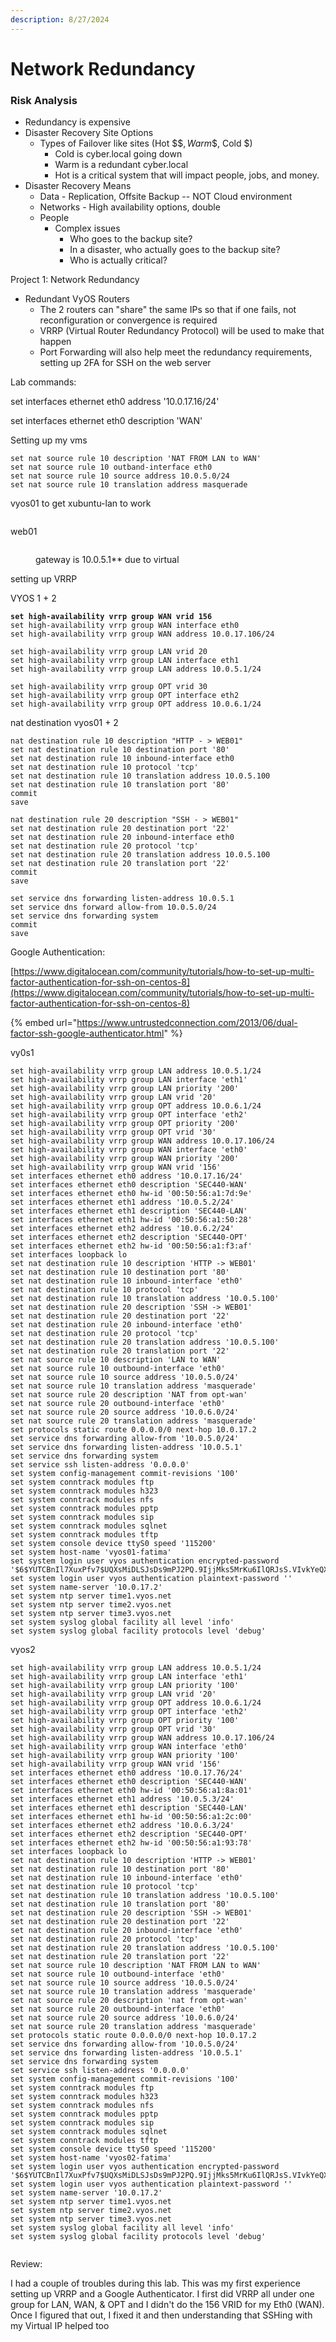 ```yaml
---
description: 8/27/2024
---
```


# Network Redundancy

### Risk Analysis

* Redundancy is expensive
* Disaster Recovery Site Options&#x20;
  * Types of Failover like sites (Hot \$$$, Warm \$$, Cold $)&#x20;
    * Cold is cyber.local going down
    * Warm is a redundant cyber.local
    * Hot is a critical system that will impact people, jobs, and money.&#x20;
* Disaster Recovery Means
  * Data - Replication, Offsite Backup -- NOT Cloud environment
  * Networks - High availability options, double
  * People
    * Complex issues
      * Who goes to the backup site?
      * In a disaster, who actually goes to the backup site?
      * Who is actually critical?

Project 1: Network Redundancy

* Redundant VyOS Routers
  * The 2 routers can "share" the same IPs so that if one fails, not reconfiguration or convergence is required
  * VRRP (Virtual Router Redundancy Protocol) will be used to make that happen
  * Port Forwarding will also help meet the redundancy requirements, setting up 2FA for SSH on the web server



Lab commands:

set interfaces ethernet eth0 address '10.0.17.16/24'

set interfaces ethernet eth0 description 'WAN'



Setting up my vms

```
set nat source rule 10 description 'NAT FROM LAN to WAN'
set nat source rule 10 outband-interface eth0
set nat source rule 10 source address 10.0.5.0/24
set nat source rule 10 translation address masquerade
```

vyos01 to get xubuntu-lan to work

<figure><img src=".gitbook/assets/image (1).png" alt=""><figcaption></figcaption></figure>

web01

<figure><img src=".gitbook/assets/image (2).png" alt=""><figcaption><p>gateway is 10.0.5.1** due to virtual</p></figcaption></figure>



setting up VRRP

VYOS 1 + 2

<pre><code><strong>set high-availability vrrp group WAN vrid 156
</strong>set high-availability vrrp group WAN interface eth0
set high-availability vrrp group WAN address 10.0.17.106/24

set high-availability vrrp group LAN vrid 20
set high-availability vrrp group LAN interface eth1
set high-availability vrrp group LAN address 10.0.5.1/24

set high-availability vrrp group OPT vrid 30
set high-availability vrrp group OPT interface eth2
set high-availability vrrp group OPT address 10.0.6.1/24
</code></pre>



nat destination vyos01 + 2

```
nat destination rule 10 description "HTTP - > WEB01"
set nat destination rule 10 destination port '80'
set nat destination rule 10 inbound-interface eth0
set nat destination rule 10 protocol 'tcp'
set nat destination rule 10 translation address 10.0.5.100
set nat destination rule 10 translation port '80'
commit
save

nat destination rule 20 description "SSH - > WEB01"
set nat destination rule 20 destination port '22'
set nat destination rule 20 inbound-interface eth0
set nat destination rule 20 protocol 'tcp'
set nat destination rule 20 translation address 10.0.5.100
set nat destination rule 20 translation port '22'
commit
save

set service dns forwarding listen-address 10.0.5.1
set service dns forward allow-from 10.0.5.0/24
set service dns forwarding system
commit
save
```

Google Authentication:

[https://www.digitalocean.com/community/tutorials/how-to-set-up-multi-factor-authentication-for-ssh-on-centos-8](https://www.digitalocean.com/community/tutorials/how-to-set-up-multi-factor-authentication-for-ssh-on-centos-8)

{% embed url="https://www.untrustedconnection.com/2013/06/dual-factor-ssh-google-authenticator.html" %}

vy0s1

```
set high-availability vrrp group LAN address 10.0.5.1/24
set high-availability vrrp group LAN interface 'eth1'
set high-availability vrrp group LAN priority '200'
set high-availability vrrp group LAN vrid '20'
set high-availability vrrp group OPT address 10.0.6.1/24
set high-availability vrrp group OPT interface 'eth2'
set high-availability vrrp group OPT priority '200'
set high-availability vrrp group OPT vrid '30'
set high-availability vrrp group WAN address 10.0.17.106/24
set high-availability vrrp group WAN interface 'eth0'
set high-availability vrrp group WAN priority '200'
set high-availability vrrp group WAN vrid '156'
set interfaces ethernet eth0 address '10.0.17.16/24'
set interfaces ethernet eth0 description 'SEC440-WAN'
set interfaces ethernet eth0 hw-id '00:50:56:a1:7d:9e'
set interfaces ethernet eth1 address '10.0.5.2/24'
set interfaces ethernet eth1 description 'SEC440-LAN'
set interfaces ethernet eth1 hw-id '00:50:56:a1:50:28'
set interfaces ethernet eth2 address '10.0.6.2/24'
set interfaces ethernet eth2 description 'SEC440-OPT'
set interfaces ethernet eth2 hw-id '00:50:56:a1:f3:af'
set interfaces loopback lo
set nat destination rule 10 description 'HTTP -> WEB01'
set nat destination rule 10 destination port '80'
set nat destination rule 10 inbound-interface 'eth0'
set nat destination rule 10 protocol 'tcp'
set nat destination rule 10 translation address '10.0.5.100'
set nat destination rule 20 description 'SSH -> WEB01'
set nat destination rule 20 destination port '22'
set nat destination rule 20 inbound-interface 'eth0'
set nat destination rule 20 protocol 'tcp'
set nat destination rule 20 translation address '10.0.5.100'
set nat destination rule 20 translation port '22'
set nat source rule 10 description 'LAN to WAN'
set nat source rule 10 outbound-interface 'eth0'
set nat source rule 10 source address '10.0.5.0/24'
set nat source rule 10 translation address 'masquerade'
set nat source rule 20 description 'NAT from opt-wan'
set nat source rule 20 outbound-interface 'eth0'
set nat source rule 20 source address '10.0.6.0/24'
set nat source rule 20 translation address 'masquerade'
set protocols static route 0.0.0.0/0 next-hop 10.0.17.2
set service dns forwarding allow-from '10.0.5.0/24'
set service dns forwarding listen-address '10.0.5.1'
set service dns forwarding system
set service ssh listen-address '0.0.0.0'
set system config-management commit-revisions '100'
set system conntrack modules ftp
set system conntrack modules h323
set system conntrack modules nfs
set system conntrack modules pptp
set system conntrack modules sip
set system conntrack modules sqlnet
set system conntrack modules tftp
set system console device ttyS0 speed '115200'
set system host-name 'vyos01-fatima'
set system login user vyos authentication encrypted-password '$6$YUTCBnIl7XuxPfv7$UQXsMiDLSJsDs9mPJ2PQ.9IjjMks5MrKu6IlQRJsS.VIvkYeQXFvupJVrZMTQFYjkbTkRshVAYECJS337kHAS/'
set system login user vyos authentication plaintext-password ''
set system name-server '10.0.17.2'
set system ntp server time1.vyos.net
set system ntp server time2.vyos.net
set system ntp server time3.vyos.net
set system syslog global facility all level 'info'
set system syslog global facility protocols level 'debug'

```

vyos2

```
set high-availability vrrp group LAN address 10.0.5.1/24
set high-availability vrrp group LAN interface 'eth1'
set high-availability vrrp group LAN priority '100'
set high-availability vrrp group LAN vrid '20'
set high-availability vrrp group OPT address 10.0.6.1/24
set high-availability vrrp group OPT interface 'eth2'
set high-availability vrrp group OPT priority '100'
set high-availability vrrp group OPT vrid '30'
set high-availability vrrp group WAN address 10.0.17.106/24
set high-availability vrrp group WAN interface 'eth0'
set high-availability vrrp group WAN priority '100'
set high-availability vrrp group WAN vrid '156'
set interfaces ethernet eth0 address '10.0.17.76/24'
set interfaces ethernet eth0 description 'SEC440-WAN'
set interfaces ethernet eth0 hw-id '00:50:56:a1:8a:01'
set interfaces ethernet eth1 address '10.0.5.3/24'
set interfaces ethernet eth1 description 'SEC440-LAN'
set interfaces ethernet eth1 hw-id '00:50:56:a1:2c:00'
set interfaces ethernet eth2 address '10.0.6.3/24'
set interfaces ethernet eth2 description 'SEC440-OPT'
set interfaces ethernet eth2 hw-id '00:50:56:a1:93:78'
set interfaces loopback lo
set nat destination rule 10 description 'HTTP -> WEB01'
set nat destination rule 10 destination port '80'
set nat destination rule 10 inbound-interface 'eth0'
set nat destination rule 10 protocol 'tcp'
set nat destination rule 10 translation address '10.0.5.100'
set nat destination rule 10 translation port '80'
set nat destination rule 20 description 'SSH -> WEB01'
set nat destination rule 20 destination port '22'
set nat destination rule 20 inbound-interface 'eth0'
set nat destination rule 20 protocol 'tcp'
set nat destination rule 20 translation address '10.0.5.100'
set nat destination rule 20 translation port '22'
set nat source rule 10 description 'NAT FROM LAN to WAN'
set nat source rule 10 outbound-interface 'eth0'
set nat source rule 10 source address '10.0.5.0/24'
set nat source rule 10 translation address 'masquerade'
set nat source rule 20 description 'nat from opt-wan'
set nat source rule 20 outbound-interface 'eth0'
set nat source rule 20 source address '10.0.6.0/24'
set nat source rule 20 translation address 'masquerade'
set protocols static route 0.0.0.0/0 next-hop 10.0.17.2
set service dns forwarding allow-from '10.0.5.0/24'
set service dns forwarding listen-address '10.0.5.1'
set service dns forwarding system
set service ssh listen-address '0.0.0.0'
set system config-management commit-revisions '100'
set system conntrack modules ftp
set system conntrack modules h323
set system conntrack modules nfs
set system conntrack modules pptp
set system conntrack modules sip
set system conntrack modules sqlnet
set system conntrack modules tftp
set system console device ttyS0 speed '115200'
set system host-name 'vyos02-fatima'
set system login user vyos authentication encrypted-password '$6$YUTCBnIl7XuxPfv7$UQXsMiDLSJsDs9mPJ2PQ.9IjjMks5MrKu6IlQRJsS.VIvkYeQXFvupJVrZMTQFYjkbTkRshVAYECJS337kHAS/'
set system login user vyos authentication plaintext-password ''
set system name-server '10.0.17.2'
set system ntp server time1.vyos.net
set system ntp server time2.vyos.net
set system ntp server time3.vyos.net
set system syslog global facility all level 'info'
set system syslog global facility protocols level 'debug'


```



Review:

I had a couple of troubles during this lab. This was my first experience setting up VRRP and a Google Authenticator. I first did VRRP all under one group for LAN, WAN, & OPT and I didn't do the 156 VRID for my Eth0 (WAN). Once I figured that out, I fixed it and then understanding that SSHing with my Virtual IP helped too

